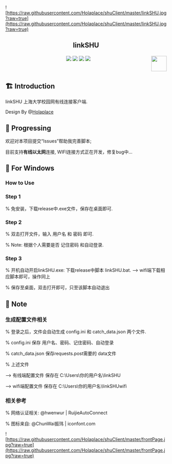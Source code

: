 ![https://raw.githubusercontent.com/Holaplace/shuClient/master/linkSHU.jpg?raw=true](https://raw.githubusercontent.com/Holaplace/shuClient/master/linkSHU.jpg?raw=true)

## <p align="center">linkSHU</p>

<p align="center">
      <a href="https://github.com/Holaplace/shuClient"><img src="https://img.shields.io/badge/status-updating-brightgreen.svg"></a>
      <a href="https://github.com/python/cpython"><img src="https://img.shields.io/badge/Python-3.5-FF1493.svg"></a>
       <a href="https://opensource.org/licenses/mit-license.php"><img src="https://badges.frapsoft.com/os/mit/mit.svg"></a>
      <a href="https://www.python.org/"><img src="https://upload.wikimedia.org/wikipedia/commons/c/c3/Python-logo-notext.svg" align="right" height="48" width="48" ></a>
      <a href="https://github.com/Holaplace/shuClient/network/members"><img src="https://img.shields.io/github/forks/Holaplace/shuClient.svg?color=blue&logo=github"></a>
      
</p>
<br />

## :building_construction: Introduction

linkSHU 上海大学校园网有线连接客户端.

Design By @[Holaplace](https://github.com/Holaplace)
<br />

## :rocket: Progressing
欢迎对本项目提交“Issues”帮助我完善脚本;

目前支持**有线以太网**连接, WIFI连接方式正在开发，修复bug中...

## :pencil: For Windows
### How to Use

### Step 1

% 免安装，下载release中.exe文件，保存在桌面即可.

### Step 2

% 双击打开文件，输入 用户名 和 密码 即可.

% Note: 根据个人需要是否 记住密码 和自动登录.

### Step 3

% 开机自动开启linkSHU.exe: 下载release中脚本 linkSHU.bat.
--> wifi端下载相应脚本即可，操作同上

% 保存至桌面，双击打开即可，只至该脚本自动退出

## :pushpin: Note

### 生成配置文件相关

% 登录之后，文件会自动生成 config.ini 和 catch_data.json 两个文件.

% config.ini 保存 用户名、密码、记住密码、自动登录

% catch_data.json 保存requests.post需要的 data文件

% 上述文件

--> 有线端配置文件 保存在 C:\Users\你的用户名\linkSHU

--> wifi端配置文件 保存在 C:\Users\你的用户名\linkSHUwifi

### 相关参考

% 网络认证相关: @hwenwur | RuijieAutoConnect

% 图标来自: @ChunWai振玮 | iconfont.com

![https://raw.githubusercontent.com/Holaplace/shuClient/master/frontPage.jpg?raw=true](https://raw.githubusercontent.com/Holaplace/shuClient/master/frontPage.jpg?raw=true)
